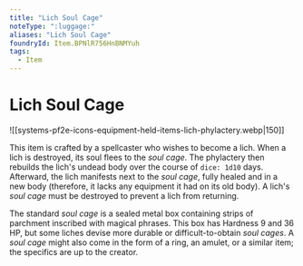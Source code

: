 ```yaml
---
title: "Lich Soul Cage"
noteType: ":luggage:"
aliases: "Lich Soul Cage"
foundryId: Item.BPNlR756HnBNMYuh
tags:
  - Item
---
```


# Lich Soul Cage
![[systems-pf2e-icons-equipment-held-items-lich-phylactery.webp|150]]

This item is crafted by a spellcaster who wishes to become a lich. When a lich is destroyed, its soul flees to the _soul cage_. The phylactery then rebuilds the lich's undead body over the course of `dice: 1d10` days. Afterward, the lich manifests next to the _soul cage_, fully healed and in a new body (therefore, it lacks any equipment it had on its old body). A lich's _soul cage_ must be destroyed to prevent a lich from returning.

The standard _soul cage_ is a sealed metal box containing strips of parchment inscribed with magical phrases. This box has Hardness 9 and 36 HP, but some liches devise more durable or difficult-to-obtain _soul cages_. A _soul cage_ might also come in the form of a ring, an amulet, or a similar item; the specifics are up to the creator.
